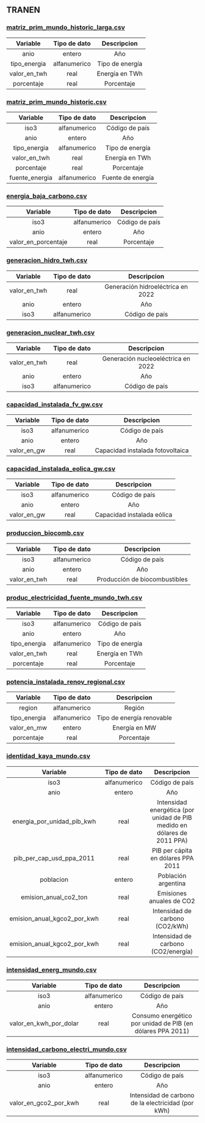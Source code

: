 ## TRANEN 

### [matriz_prim_mundo_historic_larga.csv](https://github.com/argendatafundar/data/blob/main//TRANEN/matriz_prim_mundo_historic_larga.csv)

|**Variable**|**Tipo de dato**|**Descripcion**|
|:-------------:|:-------------:|:-------------:|
| anio | entero | Año |
| tipo_energia | alfanumerico | Tipo de energía |
| valor_en_twh | real | Energía en TWh |
| porcentaje | real | Porcentaje |


### [matriz_prim_mundo_historic.csv](https://github.com/argendatafundar/data/blob/main//TRANEN/matriz_prim_mundo_historic.csv)

|**Variable**|**Tipo de dato**|**Descripcion**|
|:-------------:|:-------------:|:-------------:|
| iso3 | alfanumerico | Código de país |
| anio | entero | Año |
| tipo_energia | alfanumerico | Tipo de energía |
| valor_en_twh | real | Energía en TWh |
| porcentaje | real | Porcentaje |
| fuente_energia | alfanumerico | Fuente de energía |


### [energia_baja_carbono.csv](https://github.com/argendatafundar/data/blob/main//TRANEN/energia_baja_carbono.csv)

|**Variable**|**Tipo de dato**|**Descripcion**|
|:-------------:|:-------------:|:-------------:|
| iso3 | alfanumerico | Código de país |
| anio | entero | Año |
| valor_en_porcentaje | real | Porcentaje |


### [generacion_hidro_twh.csv](https://github.com/argendatafundar/data/blob/main//TRANEN/generacion_hidro_twh.csv)

|**Variable**|**Tipo de dato**|**Descripcion**|
|:-------------:|:-------------:|:-------------:|
| valor_en_twh | real | Generación hidroeléctrica en 2022 |
| anio | entero | Año |
| iso3 | alfanumerico | Código de país |


### [generacion_nuclear_twh.csv](https://github.com/argendatafundar/data/blob/main//TRANEN/generacion_nuclear_twh.csv)

|**Variable**|**Tipo de dato**|**Descripcion**|
|:-------------:|:-------------:|:-------------:|
| valor_en_twh | real | Generación nucleoeléctrica en 2022 |
| anio | entero | Año |
| iso3 | alfanumerico | Código de país |


### [capacidad_instalada_fv_gw.csv](https://github.com/argendatafundar/data/blob/main//TRANEN/capacidad_instalada_fv_gw.csv)

|**Variable**|**Tipo de dato**|**Descripcion**|
|:-------------:|:-------------:|:-------------:|
| iso3 | alfanumerico | Código de país |
| anio | entero | Año |
| valor_en_gw | real | Capacidad instalada fotovoltaica |


### [capacidad_instalada_eolica_gw.csv](https://github.com/argendatafundar/data/blob/main//TRANEN/capacidad_instalada_eolica_gw.csv)

|**Variable**|**Tipo de dato**|**Descripcion**|
|:-------------:|:-------------:|:-------------:|
| iso3 | alfanumerico | Código de país |
| anio | entero | Año |
| valor_en_gw | real | Capacidad instalada eólica |


### [produccion_biocomb.csv](https://github.com/argendatafundar/data/blob/main//TRANEN/produccion_biocomb.csv)

|**Variable**|**Tipo de dato**|**Descripcion**|
|:-------------:|:-------------:|:-------------:|
| iso3 | alfanumerico | Código de país |
| anio | entero | Año |
| valor_en_twh | real | Producción de biocombustibles |


### [produc_electricidad_fuente_mundo_twh.csv](https://github.com/argendatafundar/data/blob/main//TRANEN/produc_electricidad_fuente_mundo_twh.csv)

|**Variable**|**Tipo de dato**|**Descripcion**|
|:-------------:|:-------------:|:-------------:|
| iso3 | alfanumerico | Código de país |
| anio | entero | Año |
| tipo_energia | alfanumerico | Tipo de energía |
| valor_en_twh | real | Energía en TWh |
| porcentaje | real | Porcentaje |


### [potencia_instalada_renov_regional.csv](https://github.com/argendatafundar/data/blob/main//TRANEN/potencia_instalada_renov_regional.csv)

|**Variable**|**Tipo de dato**|**Descripcion**|
|:-------------:|:-------------:|:-------------:|
| region | alfanumerico | Región |
| tipo_energia | alfanumerico | Tipo de energía renovable |
| valor_en_mw | entero | Energía en MW |
| porcentaje | real | Porcentaje |


### [identidad_kaya_mundo.csv](https://github.com/argendatafundar/data/blob/main//TRANEN/identidad_kaya_mundo.csv)

|**Variable**|**Tipo de dato**|**Descripcion**|
|:-------------:|:-------------:|:-------------:|
| iso3 | alfanumerico | Código de país |
| anio | entero | Año |
| energia_por_unidad_pib_kwh | real | Intensidad energética (por unidad de PIB medido en dólares de 2011 PPA) |
| pib_per_cap_usd_ppa_2011 | real | PIB per cápita en dólares PPA 2011 |
| poblacion | entero | Población argentina |
| emision_anual_co2_ton | real | Emisiones anuales de CO2 |
| emision_anual_kgco2_por_kwh | real | Intensidad de carbono (CO2/kWh) |
 | emision_anual_kgco2_por_kwh | real | Intensidad de carbono (CO2/energía) |


### [intensidad_energ_mundo.csv](https://github.com/argendatafundar/data/blob/main//TRANEN/intensidad_energ_mundo.csv)

|**Variable**|**Tipo de dato**|**Descripcion**|
|:-------------:|:-------------:|:-------------:|
| iso3 | alfanumerico | Código de país |
| anio | entero | Año |
| valor_en_kwh_por_dolar | real | Consumo energético por unidad de PIB (en dólares PPA 2011) |


### [intensidad_carbono_electri_mundo.csv](https://github.com/argendatafundar/data/blob/main//TRANEN/intensidad_carbono_electri_mundo.csv)

|**Variable**|**Tipo de dato**|**Descripcion**|
|:-------------:|:-------------:|:-------------:|
| iso3 | alfanumerico | Código de país |
| anio | entero | Año |
| valor_en_gco2_por_kwh | real | Intensidad de carbono de la electricidad (por kWh) |


